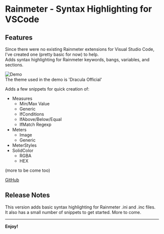 # Rainmeter - Syntax Highlighting for VSCode

## Features

Since there were no existing Rainmeter extensions for Visual Studio Code, I've created one (pretty basic for now) to help.  
Adds syntax highlighting for Rainmeter keywords, bangs, variables, and sections.  

![Demo](images/demo.gif)  
The theme used in the demo is 'Dracula Official'

Adds a few snippets for quick creation of:
* Measures
    - Min/Max Value
    - Generic
    - IfConditions
    - IfAbove/Below/Equal
    - IfMatch Regexp
* Meters
    - Image
    - Generic
* MeterStyles
* SolidColor
    - RGBA
    - HEX

(more to be come too)

[GitHub](https://github.com/will-shaw/rainmeter-syntax)

## Release Notes

This version adds basic syntax highlighting for Rainmeter .ini and .inc files.  
It also has a small number of snippets to get started. More to come.

-----------------------------------------------------------------------------------------------------------

**Enjoy!**